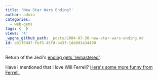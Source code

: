 ```yaml
---
title: 'New Star Wars Ending?'
author: admin
categories:
  - web-gems
tags: {  }
views: '4'
_wpghs_github_path: _posts/2004-07-30-new-star-wars-ending.md
id: a31f0d47-fef5-45fd-b43f-1da0d3a34490
---
```

<p>Return of the Jedi's <a href="http://waxy.org/random/video/Return_of_the_Jedi_-_New_Ending.mov">ending gets 'remastered'</a>.</p>
<p>Have I mentioned that I love Will Ferrell?  <a href="http://www.kintera.org/atf/cf/{06DAEF0E-9000-4422-B4DA-AFBAA10CAF60}/STRAIGHTTALKHI.ASX">Here's some more funny from Ferrell.</a></p>
